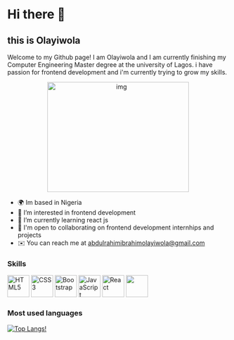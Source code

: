<h1 align="left">
  Hi there 👋</h1>
  <h2> this is Olayiwola </h2>
  Welcome to my Github page! I am Olayiwola and I am currently finishing my Computer Engineering Master degree at the university of Lagos.
  i have passion for frontend development and i'm currently trying to grow my skills.
<p align="center">
   <img align="center" alt="img" src="https://media.istockphoto.com/id/1219473617/vector/young-male-character-writing-code-on-a-desktop-computer-working-from-home-millennials-at-work.jpg?s=612x612&w=0&k=20&c=9KrYfX8M5lFqpUN2y5Pklac_XebWqnI0bmDkMB6NLhU=" width="80%" height="250px" >
  </p>

* 🌍 Im based in Nigeria </br>
* 👀 I’m interested in frontend development</br>
* 🌱 I’m currently learning react js</br>
* 🤝 I'm open to collaborating on  frontend development internhips and projects</br>
* ✉️ You can reach me at abdulrahimibrahimolayiwola@gmail.com</br>

### Skills
<p align="left">
  <a href="https://developer.mozilla.org/en-US/docs/Glossary/HTML5" target="_blank" rel="noreferrer"><img width="50px" height="50px" src="https://raw.githubusercontent.com/danielcranney/readme-generator/main/public/icons/skills/html5-colored.svg" width="36" height="36" alt="HTML5" /></a>
  <a href="https://www.w3.org/TR/CSS/#css" target="_blank" rel="noreferrer"><img width="50px" height="50px" src="https://raw.githubusercontent.com/danielcranney/readme-generator/main/public/icons/skills/css3-colored.svg" width="36" height="36" alt="CSS3" /></a>
  <a href="https://getbootstrap.com/" target="_blank" rel="noreferrer"><img width="50px" height="50px" src="https://raw.githubusercontent.com/danielcranney/readme-generator/main/public/icons/skills/bootstrap-colored.svg" width="36" height="36" alt="Bootstrap" /></a>
  <a href="https://developer.mozilla.org/en-US/docs/Web/JavaScript" target="_blank" rel="noreferrer"><img width="50px" height="50px" src="https://raw.githubusercontent.com/danielcranney/readme-generator/main/public/icons/skills/javascript-colored.svg" width="36" height="36" alt="JavaScript" /></a>
  <a href="https://reactjs.org/" target="_blank" rel="noreferrer"><img width="50px" height="50px" src="https://raw.githubusercontent.com/danielcranney/readme-generator/main/public/icons/skills/react-colored.svg" width="36" height="36" alt="React" /></a>
 <img width="50px" height="50px" src="https://img.shields.io/badge/jQuery-0769AD?style=for-the-badge&logo=jquery&logoColor=white" /> 

  ### Most used languages
  [![Top Langs!](https://github-readme-stats.vercel.app/api/top-langs/?username=0layiw0la)](https://github.com/anuraghazra/github-readme-stats)
<!---
0layiw0la/0layiw0la is a ✨ special ✨ repository because its `README.md` (this file) appears on your GitHub profile.
You can click the Preview link to take a look at your changes.
--->
